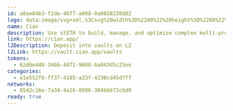 ```yaml
---
id: a8ae04b3-f2de-46f7-a808-0a0038220d82
logo: data:image/svg+xml,%3Csvg%20width%3D%2280%22%20height%3D%2280%22%20viewBox%3D%220%200%2080%2080%22%20fill%3D%22none%22%20xmlns%3D%22http%3A%2F%2Fwww.w3.org%2F2000%2Fsvg%22%3E%0A%3Cg%20filter%3D%22url(%23filter0_f_200_1485)%22%3E%0A%3Cpath%20fill-rule%3D%22evenodd%22%20clip-rule%3D%22evenodd%22%20d%3D%22M62%2033.0006V18C60.5638%2022.0488%2058.9838%2022.0196%2054.8185%2020.534C51.4863%2019.3457%2047.3977%2019.4176%2045.7698%2019.602C47.1391%2019.5147%2051.0037%2020.1088%2055.5079%2023.1847C60.0122%2026.2605%2061.7127%2031.0102%2062%2033.0006ZM29%2038.468C29%2026.4705%2039.7126%2020.668%2048.0755%2022.1746C38.4341%2024.9077%2035.4967%2033.3523%2035.4967%2038.468C35.4967%2043.5839%2038.2268%2052.3439%2048.0755%2055.0069C42.4427%2056.5136%2029%2052.7643%2029%2038.468ZM62%2059V43.9995C61.7127%2045.9898%2060.0122%2050.7396%2055.5079%2053.8154C51.0037%2056.8913%2047.1391%2057.4854%2045.7698%2057.3981C47.3977%2057.5825%2051.4863%2057.6543%2054.8185%2056.4659C58.9838%2054.9805%2060.5638%2054.9513%2062%2059Z%22%20fill%3D%22%23F5C938%22%2F%3E%0A%3C%2Fg%3E%0A%3Cg%20opacity%3D%220.5%22%20filter%3D%22url(%23filter1_f_200_1485)%22%3E%0A%3Cpath%20d%3D%22M33%2061C41.8365%2061%2049%2053.8365%2049%2045C49%2036.1635%2041.8365%2029%2033%2029C24.1635%2029%2017%2036.1635%2017%2045C17%2053.8365%2024.1635%2061%2033%2061Z%22%20fill%3D%22%23F5C938%22%2F%3E%0A%3C%2Fg%3E%0A%3Cpath%20fill-rule%3D%22evenodd%22%20clip-rule%3D%22evenodd%22%20d%3D%22M57%2035.0006V20C55.5638%2024.0488%2053.9838%2024.0196%2049.8185%2022.534C46.4863%2021.3457%2042.3977%2021.4176%2040.7698%2021.602C42.1391%2021.5147%2046.0037%2022.1088%2050.5079%2025.1847C55.0122%2028.2605%2056.7127%2033.0102%2057%2035.0006ZM24%2040.468C24%2028.4705%2034.7126%2022.668%2043.0755%2024.1746C33.4341%2026.9077%2030.4967%2035.3523%2030.4967%2040.468C30.4967%2045.5839%2033.2268%2054.3439%2043.0755%2057.0069C37.4427%2058.5136%2024%2054.7643%2024%2040.468ZM57%2061V45.9995C56.7127%2047.9898%2055.0122%2052.7396%2050.5079%2055.8154C46.0037%2058.8913%2042.1391%2059.4854%2040.7698%2059.3981C42.3977%2059.5825%2046.4863%2059.6543%2049.8185%2058.4659C53.9838%2056.9805%2055.5638%2056.9513%2057%2061Z%22%20fill%3D%22black%22%2F%3E%0A%3Cdefs%3E%0A%3Cfilter%20id%3D%22filter0_f_200_1485%22%20x%3D%2220%22%20y%3D%229%22%20width%3D%2251%22%20height%3D%2259%22%20filterUnits%3D%22userSpaceOnUse%22%20color-interpolation-filters%3D%22sRGB%22%3E%0A%3CfeFlood%20flood-opacity%3D%220%22%20result%3D%22BackgroundImageFix%22%2F%3E%0A%3CfeBlend%20mode%3D%22normal%22%20in%3D%22SourceGraphic%22%20in2%3D%22BackgroundImageFix%22%20result%3D%22shape%22%2F%3E%0A%3CfeGaussianBlur%20stdDeviation%3D%224.5%22%20result%3D%22effect1_foregroundBlur_200_1485%22%2F%3E%0A%3C%2Ffilter%3E%0A%3Cfilter%20id%3D%22filter1_f_200_1485%22%20x%3D%223%22%20y%3D%2215%22%20width%3D%2260%22%20height%3D%2260%22%20filterUnits%3D%22userSpaceOnUse%22%20color-interpolation-filters%3D%22sRGB%22%3E%0A%3CfeFlood%20flood-opacity%3D%220%22%20result%3D%22BackgroundImageFix%22%2F%3E%0A%3CfeBlend%20mode%3D%22normal%22%20in%3D%22SourceGraphic%22%20in2%3D%22BackgroundImageFix%22%20result%3D%22shape%22%2F%3E%0A%3CfeGaussianBlur%20stdDeviation%3D%227%22%20result%3D%22effect1_foregroundBlur_200_1485%22%2F%3E%0A%3C%2Ffilter%3E%0A%3C%2Fdefs%3E%0A%3C%2Fsvg%3E%0A
name: Cian
description: Use stETH to build, manage, and optimize complex multi-protocol strategies.
link: https://cian.app/
l2Description: Deposit into vaults on L2
l2Link: https://vault.cian.app/vaults
tokens:
  - 62d6e448-346b-4d71-9688-6a043d5c25ee
categories:
  - e1e552f6-ff37-4185-a33f-4230cd45d7ff
networks:
  - 85d2c16e-7a34-4a16-8996-304b6673c6d0
ready: true
---
```

